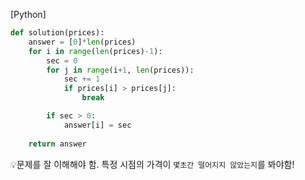 [Python]

```python
def solution(prices):
    answer = [0]*len(prices)
    for i in range(len(prices)-1):
        sec = 0
        for j in range(i+1, len(prices)):
            sec += 1
            if prices[i] > prices[j]:
                break

        if sec > 0:
            answer[i] = sec            
                
    return answer
```

💡문제를 잘 이해해야 함. 특정 시점의 가격이 `몇초간 떨어지지 않았는지`를 봐야함!